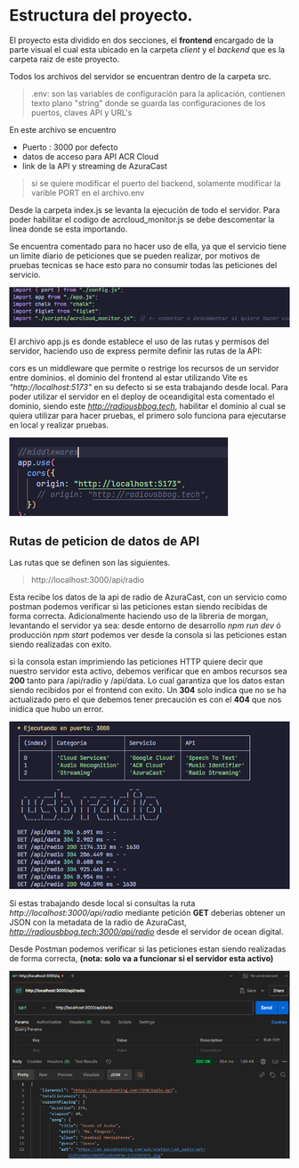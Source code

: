 # Estructura del proyecto.

El proyecto esta dividido en dos secciones, el **frontend** encargado
de la parte visual el cual esta ubicado en la carpeta _client_ y
el _backend_ que es la carpeta raiz de este proyecto.

Todos los archivos del servidor se encuentran dentro de la carpeta src.

> .env: son las variables de configuración para la aplicación, contienen texto plano "string" donde se guarda las configuraciones de los puertos, claves API y URL's

En este archivo se encuentro

- Puerto : 3000 por defecto
- datos de acceso para API ACR Cloud
- link de la API y streaming de AzuraCast

> si se quiere modificar el puerto del backend, solamente modificar la varible PORT en el archivo.env

Desde la carpeta index.js se levanta la ejecución de todo el servidor. Para poder habilitar el codigo de
acrcloud_monitor.js se debe descomentar la linea donde se esta importando.

Se encuentra comentado para no hacer uso de ella, ya que el servicio tiene un limite diario de peticiones que se
pueden realizar, por motivos de pruebas tecnicas se hace esto para no consumir todas las peticiones del servicio.

![imports en archivo index](./client/public/images/readme-img/imports.png)

El archivo app.js es donde establece el uso de las rutas y permisos del servidor, haciendo uso de express
permite definir las rutas de la API:

cors es un middleware que permite o restrige los recursos de un servidor entre dominios.
el dominio del frontend al estar utilizando Vite es _"http://localhost:5173"_ en su defecto
si se esta trabajando desde local. Para poder utilizar el servidor en el deploy de oceandigital
esta comentado el dominio, siendo este *http://radiousbbog.tech*, habilitar el dominio al cual se
quiera utilizar para hacer pruebas, el primero solo funciona para ejecutarse en local y realizar pruebas.

![alt text](./client/public/images/readme-img/app.png)

## Rutas de peticion de datos de API

Las rutas que se definen son las siguientes.

> http://localhost:3000/api/radio

Esta recibe los datos de la api de radio de AzuraCast, con un servicio como postman podemos verificar
si las peticiones estan siendo recibidas de forma correcta. Adicionalmente haciendo uso de la libreria de
morgan, levantando el servidor ya sea: desde entorno de desarrollo _npm run dev_ ó producción _npm start_
podemos ver desde la consola si las peticiones estan siendo realizadas con exito.

si la consola estan imprimiendo las peticiones HTTP quiere decir que nuestro servidor esta activo,
debemos verificar que en ambos recursos sea **200** tanto para /api/radio y /api/data. Lo cual garantiza
que los datos estan siendo recibidos por el frontend con exito. Un **304** solo indica que no se ha actualizado
pero el que debemos tener precaución es con el **404** que nos inidica que hubo un error.

![alt text](./client/public/images/readme-img/consola.png)

Si estas trabajando desde local si consultas la ruta _http://localhost:3000/api/radio_ mediante petición **GET**
deberias obtener un JSON con la metadata de la radio de AzuraCast, *http://radiousbbog.tech:3000/api/radio* desde
el servidor de ocean digital.

Desde Postman podemos verificar si las peticiones estan siendo realizadas de forma correcta, **(nota: solo va a funcionar si el servidor esta activo)**

![alt text](./client/public/images/readme-img/image.png)
